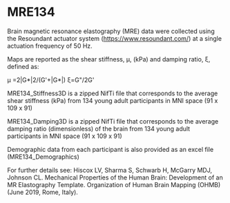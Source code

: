 # MRE134

Brain magnetic resonance elastography (MRE) data were collected using the Resoundant actuator system (https://www.resoundant.com/) at a single actuation frequency of 50 Hz.

Maps are reported as the shear stiffness, μ, (kPa) and damping ratio, ξ, defined as:

μ =2|G*|2/(G'+|G*|)
ξ=G"/2G'

MRE134_Stiffness3D is a zipped NifTi file that corresponds to the average shear stiffness (kPa) from 134 young adult participants in MNI space (91 x 109 x 91)

MRE134_Damping3D is a zipped NifTi file that corresponds to the average damping ratio (dimensionless) of the brain from 134 young adult participants in MNI space (91 x 109 x 91)

Demographic data from each participant is also provided as an excel file (MRE134_Demographics)

For further details see:
Hiscox LV, Sharma S, Schwarb H, McGarry MDJ, Johnson CL. Mechanical Properties of the Human Brain: Development of an MR Elastography Template. Organization of Human Brain Mapping (OHMB) (June 2019, Rome, Italy).
